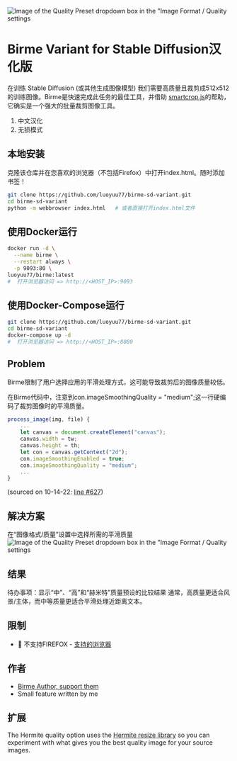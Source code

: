 ![Image of the Quality Preset dropdown box in the "Image Format / Quality settings](https://i.imgur.com/j2Uh1KJ.png)

# Birme Variant for Stable Diffusion汉化版
在训练 Stable Diffusion (或其他生成图像模型) 我们需要高质量且裁剪成512x512的训练图像。Birme是快速完成此任务的最佳工具，并借助 [smartcrop.js](https://github.com/jwagner/smartcrop.js/)的帮助，它确实是一个强大的批量裁剪图像工具。
1. 中文汉化
2. 无损模式

## 本地安装
克隆该仓库并在您喜欢的浏览器（不包括Firefox）中打开index.html。随时添加书签！
```bash
git clone https://github.com/luoyuu77/birme-sd-variant.git
cd birme-sd-variant
python -m webbrowser index.html   # 或者直接打开index.html文件
```
## 使用Docker运行
```bash
docker run -d \
  --name birme \
  --restart always \
  -p 9093:80 \
luoyuu77/birme:latest
#  打开浏览器访问 => http://<HOST_IP>:9093
```
## 使用Docker-Compose运行
```bash
git clone https://github.com/luoyuu77/birme-sd-variant.git
cd birme-sd-variant
docker-compose up -d
#  打开浏览器访问 => http://<HOST_IP>:8080
```

## Problem
Birme限制了用户选择应用的平滑处理方式，这可能导致裁剪后的图像质量较低。

在Birme代码中，注意到con.imageSmoothingQuality = "medium";这一行硬编码了裁剪图像时的平滑质量。
```js
process_image(img, file) {
    ...
    let canvas = document.createElement("canvas");
    canvas.width = tw;
    canvas.height = th;
    let con = canvas.getContext("2d");
    con.imageSmoothingEnabled = true;
    con.imageSmoothingQuality = "medium";
    ...
}
```
(sourced on 10-14-22: [line #627](https://www.birme.net/static/js/scripts-323dd.js?953e6bb6))

## 解决方案
在“图像格式/质量”设置中选择所需的平滑质量
![Image of the Quality Preset dropdown box in the "Image Format / Quality settings](https://i.imgur.com/j2Uh1KJ.png)

## 结果
待办事项：显示“中”、“高”和“赫米特”质量预设的比较结果
通常，高质量更适合风景/主体，而中等质量更适合平滑处理近距离文本。

## 限制
- 🦊 不支持FIREFOX - [支持的浏览器](https://developer.mozilla.org/en-US/docs/Web/API/CanvasRenderingContext2D/imageSmoothingQuality#browser_compatibility)

## 作者
- [Birme Author, support them](https://www.birme.net/)
- Small feature written by me

## 扩展
The Hermite quality option uses the [Hermite resize library](https://github.com/viliusle/Hermite-resize) so you can experiment with what gives you the best quality image for your source images.

